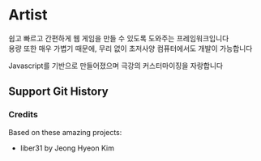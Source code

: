 # Artist

쉽고 빠르고 간편하게 웹 게임을 만들 수 있도록 도와주는 프레임워크입니다  
용량 또한 매우 가볍기 때문에, 무리 없이 초저사양 컴퓨터에서도 개발이 가능합니다

Javascript를 기반으로 만들어졌으며 극강의 커스터마이징을 자랑합니다

## Support Git History

### Credits

Based on these amazing projects:

- liber31 by Jeong Hyeon Kim
